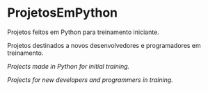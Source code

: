# ProjetosEmPython
Projetos feitos em Python para treinamento iniciante.

Projetos destinados a novos desenvolvedores e programadores em treinamento.


*Projects made in Python for initial training.*

*Projects for new developers and programmers in training.*
